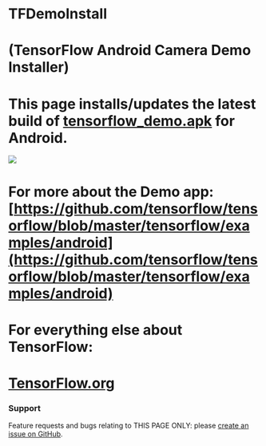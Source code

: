 # TFDemoInstall
# (TensorFlow Android Camera Demo Installer)

# This page installs/updates the latest build of [tensorflow_demo.apk](https://ci.tensorflow.org/view/Nightly/job/nightly-android/lastSuccessfulBuild/artifact/out/tensorflow_demo.apk) for Android.

<a href="https://ci.tensorflow.org/view/Nightly/job/nightly-android/lastSuccessfulBuild/artifact/out/tensorflow_demo.apk" target="_blank"><img src="https://www.tensorflow.org/images/tf_logo_transp.png"></a>


# For more about the Demo app: [https://github.com/tensorflow/tensorflow/blob/master/tensorflow/examples/android](https://github.com/tensorflow/tensorflow/blob/master/tensorflow/examples/android)
#
# For everything else about TensorFlow:
# [TensorFlow.org](https://www.tensorflow.org/)


### Support
Feature requests and bugs relating to THIS PAGE ONLY: please [create an issue on GitHub](https://github.com/andDevW/TFDemoInstall/issues/).
